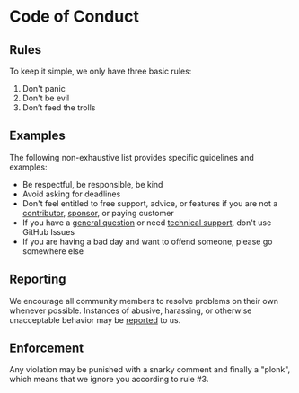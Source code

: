 # Code of Conduct

## Rules ##

To keep it simple, we only have three basic rules:

1. Don't panic
2. Don't be evil
3. Don’t feed the trolls

## Examples ##

The following non-exhaustive list provides specific guidelines and examples:

- Be respectful, be responsible, be kind
- Avoid asking for deadlines
- Don't feel entitled to free support, advice, or features if you are not a [contributor](https://docs.photoprism.app/developer-guide/), [sponsor](https://docs.photoprism.app/funding/), or paying customer
- If you have a [general question](https://github.com/photoprism/photoprism/discussions) or need [technical support](https://docs.photoprism.app/user-guide/#getting-support), don't use GitHub Issues
- If you are having a bad day and want to offend someone, please go somewhere else

## Reporting ## 

We encourage all community members to resolve problems on their own whenever possible. Instances of abusive, 
harassing, or otherwise unacceptable behavior may be [reported](https://photoprism.app/contact) to us.

## Enforcement ## 

Any violation may be punished with a snarky comment and finally a "plonk", which means that we ignore you 
according to rule #3.
